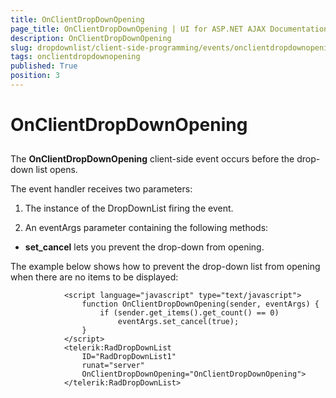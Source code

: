 ```yaml
---
title: OnClientDropDownOpening
page_title: OnClientDropDownOpening | UI for ASP.NET AJAX Documentation
description: OnClientDropDownOpening
slug: dropdownlist/client-side-programming/events/onclientdropdownopening
tags: onclientdropdownopening
published: True
position: 3
---
```


# OnClientDropDownOpening



## 

The **OnClientDropDownOpening** client-side event occurs before the drop-down list opens.

The event handler receives two parameters:

1. The instance of the DropDownList firing the event.

1. An eventArgs parameter containing the following methods:

* **set_cancel** lets you prevent the drop-down from opening.

The example below shows how to prevent the drop-down list from opening when there are no items to be displayed:

````ASPNET
	        <script language="javascript" type="text/javascript">
	            function OnClientDropDownOpening(sender, eventArgs) {
	                if (sender.get_items().get_count() == 0)
	                    eventArgs.set_cancel(true);
	            }
	        </script>
	        <telerik:RadDropDownList
	            ID="RadDropDownList1"
	            runat="server"
	            OnClientDropDownOpening="OnClientDropDownOpening">
	        </telerik:RadDropDownList>
````


